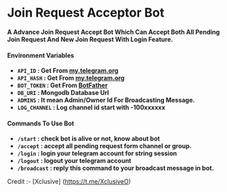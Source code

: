 # Join Request Acceptor Bot

**A Advance Join Request Accept Bot Which Can Accept Both All Pending Join Request And New Join Request With Login Feature.**

#### Environment Variables

- <b>`API_ID` : Get From [my.telegram.org](https://my.telegram.org)
- `API_HASH` : Get From [my.telegram.org](https://my.telegram.org)
- `BOT_TOKEN` : Get From [BotFather](https://telegram.me/BotFather)
- `DB_URI` : Mongodb Database Url 
- `ADMINS` : It mean Admin/Owner Id For Broadcasting Message.
- `LOG_CHANNEL` : Log channel id start with -100xxxxxx</b>

#### Commands To Use Bot
- <b>`/start` : check bot is alive or not, know about bot
- `/accept` : accept all pending request form channel or group.
- `/login` : login your telegram account for string session
- `/logout` : logout your telegram account 
- `/broadcast` : reply this command to your broadcast message in bot.</b>

Credit :- [Xclusive] (https://t.me/XclusiveO)
